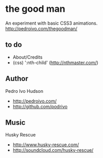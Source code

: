 # the good man
An experiment with basic CSS3 animations.
http://pedroivo.com/thegoodman/

## to do
+ About/Credits
+ (css) ':nth-child' (http://nthmaster.com/)

## Author
Pedro Ivo Hudson

+ http://pedroivo.com/
+ http://github.com/podrivo

## Music
Husky Rescue

+ http://www.husky-rescue.com/
+ http://soundcloud.com/husky-rescue/